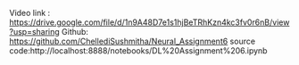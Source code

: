 Video link : https://drive.google.com/file/d/1n9A48D7e1s1hjBeTRhKzn4kc3fv0r6nB/view?usp=sharing 
Github: https://github.com/ChellediSushmitha/Neural_Assignment6
source code:http://localhost:8888/notebooks/DL%20Assignment%206.ipynb
